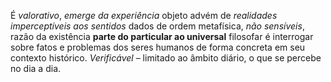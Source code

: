 É *valorativo*, *emerge da experiência* objeto advém de *realidades imperceptíveis aos sentidos* dados de ordem metafísica, *não sensíveis*, razão da existência **parte do particular ao universal** filosofar é interrogar sobre fatos e problemas dos seres humanos de forma concreta em seu contexto histórico.
*Verificável* – limitado ao âmbito diário, o que se percebe no dia a dia.